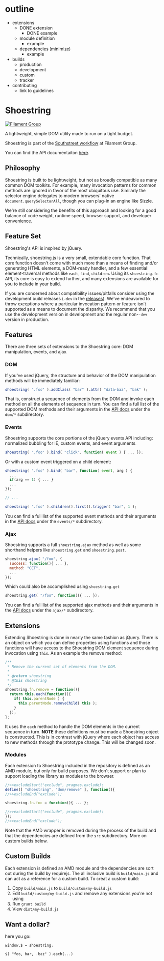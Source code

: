 # outline

- extensions
  - DONE extension
    - DONE example
  - module definition
    - example
  - dependencies (minimize)
    - example
- builds
  - production
  - development
  - custom
  - tracker
- contributing
  - link to guidelines

# Shoestring

[![Filament Group](http://filamentgroup.com/images/fg-logo-positive-sm-crop.png) ](http://www.filamentgroup.com/)

A lightweight, simple DOM utility made to run on a tight budget.

Shoestring is part of the [Southstreet workflow](https://github.com/filamentgroup/southstreet) at Filament Group.

You can find the API documentaiton [here](http://filamentgroup.github.io/shoestring/dist/docs/).


## Philosophy

Shoestring is built to be lightweight, but not as broadly compatible as many common DOM toolkits. For example, many invocation patterns for common methods are ignored in favor of the most ubiquitous use. Similarly the selector engine delegates to modern browsers' native `document.querySelectorAll`, though you can plug-in an engine like Sizzle.

We're still considering the benefits of this approach and looking for a good balance of code weight, runtime speed, browser support, and developer convenience.

## Feature Set

Shoestring's API is inspired by jQuery.

Technically, shoestring.js is a very small, extendable core function. That core function doesn't come with much more than a means of finding and/or generating HTML elements, a DOM-ready handler, and a few essential element-traversal methods like `each`, `find`, `children`. Using its `shoestring.fn` API, its core is easy to extend further, and many extensions are available for you to include in your build.

If you are concerned about compatibility issues/pitfalls consider using the development build releases (`-dev` in the [releases](https://github.com/filamentgroup/shoestring/releases)). We've endeavored to throw exceptions where a particular invocation pattern or feature isn't supported as a means to document the disparity. We recommend that you use the development version in development and the regular non-`-dev` version in production.

## Features

There are three sets of extensions to the Shoestring core: DOM manipulation, events, and ajax.

### DOM

If you've used jQuery, the structure and behavior of the DOM manipulation methods will be immediately familiar:

```javascript
shoestring( ".foo" ).addClass( "bar" ).attr( "data-baz", "bak" );
```

That is, construct a sequence of elements from the DOM and invoke each method on all the elements of sequence in turn. You can find a full list of the supported DOM methods and their arguments in the [API docs](http://filamentgroup.github.io/shoestring/dist/docs/) under the `dom/*` subdirectory.

### Events

Shoestring supports the core portions of the jQuery events API including: normalized bubbling for IE, custom events, and event arguments.

```javascript
shoestring( ".foo" ).bind( "click", function( event ) { ... });
```

Or with a custom event triggered on a child element:


```javascript
shoestring( ".foo" ).bind( "bar", function( event, arg ) {
  ...
  if(arg == 1) { ... }
  ...
});

// ...

shoestring( ".foo" ).children().first().trigger( "bar", 1 );
```

You can find a full list of the supported event methods and their arguments in the [API docs](http://filamentgroup.github.io/shoestring/dist/docs/) under the `events/*` subdirectory.


### Ajax

Shoestring supports a full `shoestring.ajax` method as well as some shorthand helpers like `shoestring.get` and `shoestring.post`.

```javascript
shoestring.ajax( "/foo", {
  success: function(){ ... },
  method: "GET",
  ...
});
```

Which could also be accomplished using `shoestring.get`

```javascript
shoestring.get( "/foo", function(){ ... });
```

You can find a full list of the supported ajax methods and their arguments in the [API docs](http://filamentgroup.github.io/shoestring/dist/docs/) under the `ajax/*` subdirectory.


## Extensions

Extending Shoestring is done in nearly the same fashion as jQuery. There is an object on which you can define properties using functions and those functions will have access to the Shoestring DOM element sequence during invocation using `this`. As an example the remove method:

```javascript
/**
 * Remove the current set of elements from the DOM.
 *
 * @return shoestring
 * @this shoestring
 */
shoestring.fn.remove = function(){
  return this.each(function(){
    if( this.parentNode ) {
      this.parentNode.removeChild( this );
    }
  });
};
```

It uses the `each` method to handle the DOM elements in the current sequence in turn. **NOTE** these definitions must be made a Shoestring object is constructed. This is in contrast with jQuery where each object has access to new methods through the prototype change. This will be changed soon.

### Modules

Each extension to Shoestring included in the repository is defined as an AMD module, but only for build purposes. We don't support or plan to support loading the library as modules to the browser.

```javascript
//>>excludeStart("exclude", pragmas.exclude);
define([ "shoestring", "dom/remove" ], function(){
//>>excludeEnd("exclude");

shoestring.fn.foo = function(){ ... };

//>>excludeStart("exclude", pragmas.exclude);
});
//>>excludeEnd("exclude");
```

Note that the AMD wrapper is removed during the process of the build and that the dependencies are defined from the `src` subdirectory. More on custom builds below.

## Custom Builds

Each extension is defined an AMD module and the dependencies are sort out during the build by requirejs. The all inclusive build is `build/main.js` and can act as a reference for a custom build. To creat a custom build:

1. Copy `build/main.js` to `build/custom/my-build.js`
2. Edit `build/custom/my-build.js` and remove any extensions you're not using
3. Run `grunt build`
4. View `dist/my-build.js`


## Want a dollar?

here you go:

    window.$ = shoestring;

    $( "foo, bar, .baz" ).each(...)
